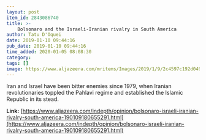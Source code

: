 ```yaml
---
layout: post
item_id: 2843086740
title: >-
    Bolsonaro and the Israeli-Iranian rivalry in South America
author: Tatu D'Oquei
date: 2019-01-10 09:44:16
pub_date: 2019-01-10 09:44:16
time_added: 2020-01-05 08:08:30
category: 
tags: []
image: https://www.aljazeera.com/mritems/Images/2019/1/9/2c4597c192d049a19f99d5753acc5971_18.jpg
---
```


Iran and Israel have been bitter enemies since 1979, when Iranian revolutionaries toppled the Pahlavi regime and established the Islamic Republic in its stead.

**Link:** [https://www.aljazeera.com/indepth/opinion/bolsonaro-israeli-iranian-rivalry-south-america-190109180655291.html](https://www.aljazeera.com/indepth/opinion/bolsonaro-israeli-iranian-rivalry-south-america-190109180655291.html)

